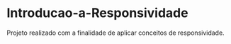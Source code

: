 # Introducao-a-Responsividade
Projeto realizado com a finalidade de aplicar conceitos de responsividade.
